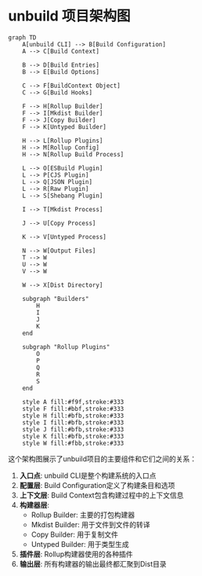 # unbuild 项目架构图

```mermaid
graph TD
    A[unbuild CLI] --> B[Build Configuration]
    A --> C[Build Context]

    B --> D[Build Entries]
    B --> E[Build Options]

    C --> F[BuildContext Object]
    C --> G[Build Hooks]

    F --> H[Rollup Builder]
    F --> I[Mkdist Builder]
    F --> J[Copy Builder]
    F --> K[Untyped Builder]

    H --> L[Rollup Plugins]
    H --> M[Rollup Config]
    H --> N[Rollup Build Process]

    L --> O[ESBuild Plugin]
    L --> P[CJS Plugin]
    L --> Q[JSON Plugin]
    L --> R[Raw Plugin]
    L --> S[Shebang Plugin]

    I --> T[Mkdist Process]

    J --> U[Copy Process]

    K --> V[Untyped Process]

    N --> W[Output Files]
    T --> W
    U --> W
    V --> W

    W --> X[Dist Directory]

    subgraph "Builders"
        H
        I
        J
        K
    end

    subgraph "Rollup Plugins"
        O
        P
        Q
        R
        S
    end

    style A fill:#f9f,stroke:#333
    style F fill:#bbf,stroke:#333
    style H fill:#bfb,stroke:#333
    style I fill:#bfb,stroke:#333
    style J fill:#bfb,stroke:#333
    style K fill:#bfb,stroke:#333
    style W fill:#fbb,stroke:#333
```

这个架构图展示了unbuild项目的主要组件和它们之间的关系：

1. **入口点**: unbuild CLI是整个构建系统的入口点
2. **配置层**: Build Configuration定义了构建条目和选项
3. **上下文层**: Build Context包含构建过程中的上下文信息
4. **构建器层**:
   - Rollup Builder: 主要的打包构建器
   - Mkdist Builder: 用于文件到文件的转译
   - Copy Builder: 用于复制文件
   - Untyped Builder: 用于类型生成
5. **插件层**: Rollup构建器使用的各种插件
6. **输出层**: 所有构建器的输出最终都汇聚到Dist目录
